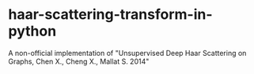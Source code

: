 # haar-scattering-transform-in-python
A non-official implementation of "Unsupervised Deep Haar Scattering on Graphs, Chen X., Cheng X., Mallat S. 2014"

